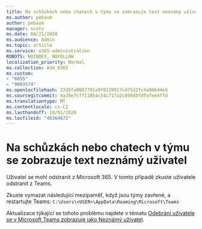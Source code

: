 ```yaml
---
title: Na schůzkách nebo chatech v týmu se zobrazuje text neznámý uživatel
ms.author: pebaum
author: pebaum
manager: scotv
ms.date: 04/21/2020
ms.audience: Admin
ms.topic: article
ms.service: o365-administration
ROBOTS: NOINDEX, NOFOLLOW
localization_priority: Normal
ms.collection: Adm_O365
ms.custom:
- "6655"
- "9003574"
ms.openlocfilehash: 22d5fa0087791a9f0139917cd7532fc4a90644e5
ms.sourcegitcommit: 9a39e7cff11854c54c717a2c0094bfdfefee4ffd
ms.translationtype: MT
ms.contentlocale: cs-CZ
ms.lasthandoff: 10/01/2020
ms.locfileid: "48364672"
---
```

# <a name="unknown-user-appears-in-teams-meetings-or-chats"></a>Na schůzkách nebo chatech v týmu se zobrazuje text neznámý uživatel

Uživatel se mohl odstranit z Microsoft 365. V tomto případě zkuste uživatele odstranit z Teams.  

Zkuste vymazat následující mezipaměť, když jsou týmy zavřené, a restartujte Teams: `C:\Users\<USER>\AppData\Roaming\Microsoft\Teams`

Aktualizace týkající se tohoto problému najdete v tématu  [Odebrání uživatele se v Microsoft Teams zobrazuje jako Neznámý uživatel](https://docs.microsoft.com/MicrosoftTeams/troubleshoot/known-issues/removed-user-appears-as-unknown).
